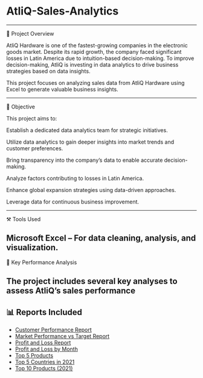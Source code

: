 # **AtliQ-Sales-Analytics**
---
📌 Project Overview

AtliQ Hardware is one of the fastest-growing companies in the electronic goods market. Despite its rapid growth, the company faced significant losses in Latin America due to intuition-based decision-making. To improve decision-making, AtliQ is investing in data analytics to drive business strategies based on data insights.

This project focuses on analyzing sales data from AtliQ Hardware using Excel to generate valuable business insights.

---
🎯 Objective  

This project aims to:  

Establish a dedicated data analytics team for strategic initiatives.  

Utilize data analytics to gain deeper insights into market trends and customer preferences.  

Bring transparency into the company’s data to enable accurate decision-making.  

Analyze factors contributing to losses in Latin America.  

Enhance global expansion strategies using data-driven approaches.  

Leverage data for continuous business improvement.  

---
⚒ Tools Used  

Microsoft Excel – For data cleaning, analysis, and visualization.  
---
📌 Key Performance Analysis  

The project includes several key analyses to assess AtliQ’s sales performance  
 ---
## 📊 Reports Included

- [Customer Performance Report](Customer%20Performance%20Report.pdf)  
- [Market Performance vs Target Report](Market%20Performance%20Vs%20Target%20Report.pdf)
- [Profit and Loss Report](P%20%26%20L%20Report.pdf)
- [Profit and Loss by Month](P%20%26%20L%20by%20month.pdf)
- [Top 5 Products](Top%205%20Products.pdf)
- [Top 5 Countries in 2021](Top%205%20country%202021.pdf)
- [Top 10 Products (2021)](top%2010%20products%2021.pdf)





